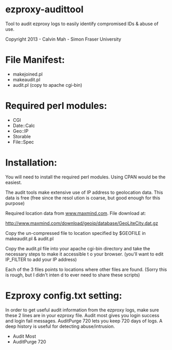 ezproxy-audittool
=================

Tool to audit ezproxy logs to easily identify compromised IDs &amp; abuse of use.

Copyright 2013 - Calvin Mah - Simon Fraser University


File Manifest:
================================
- makejoined.pl
- makeaudit.pl
- audit.pl (copy to apache cgi-bin)


Required perl modules:
================================
- CGI
- Date::Calc
- Geo::IP
- Storable
- File::Spec


Installation:
================================
You will need to install the required perl modules.  Using CPAN would be the easiest.

The audit tools make extensive use of IP address to geolocation data.  This data is free (free since the resol
ution is coarse, but good enough for this purpose)

Required location data from www.maxmind.com.  File download at:

http://www.maxmind.com/download/geoip/database/GeoLiteCity.dat.gz

Copy the un-compressed file to location specified by $GEOFILE in makeaudit.pl & audit.pl


Copy the audit.pl file into your apache cgi-bin directory and take the necessary steps to make it accessible t
o your browser.  (you'll want to edit IP_FILTER to
add your IP address)

Each of the 3 files points to locations where other files are found.  (Sorry this is rough, but I didn't inten
d to ever need to share these scripts)



Ezproxy config.txt setting:
================================
In order to get useful audit information from the ezproxy logs,
make sure these 2 lines are in your ezproxy file.  Audit most gives you login success and login fail messages.
AuditPurge 720 lets you keep 720 days of logs.  A deep history is useful for detecting abuse/intrusion.


- Audit Most
- AuditPurge 720

